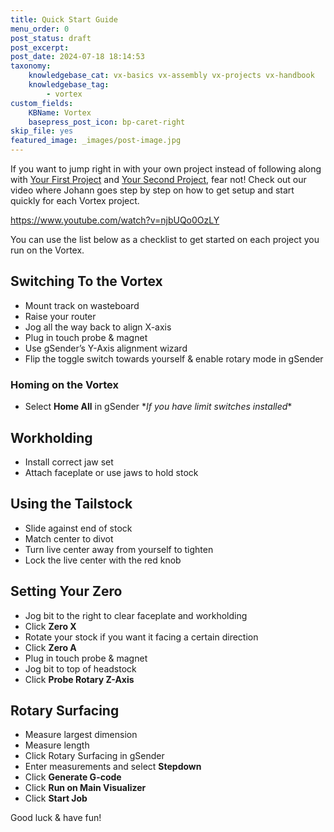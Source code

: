 ```yaml
---
title: Quick Start Guide
menu_order: 0
post_status: draft
post_excerpt: 
post_date: 2024-07-18 18:14:53
taxonomy:
    knowledgebase_cat: vx-basics vx-assembly vx-projects vx-handbook
    knowledgebase_tag:
        - vortex
custom_fields:
    KBName: Vortex
    basepress_post_icon: bp-caret-right
skip_file: yes
featured_image: _images/post-image.jpg
---
```


If you want to jump right in with your own project instead of following along with <a href="https://resources.sienci.com/view/vx-first-project/">Your First Project</a> and <a href="https://resources.sienci.com/view/vx-second-project/">Your Second Project</a>, fear not! Check out our video where Johann goes step by step on how to get setup and start quickly for each Vortex project.

https://www.youtube.com/watch?v=njbUQo0OzLY

You can use the list below as a checklist to get started on each project you run on the Vortex.

## Switching To the Vortex

<ul>
  <li>Mount track on wasteboard</li>
  <li>Raise your router</li>
  <li>Jog all the way back to align X-axis</li>
  <li>Plug in touch probe &amp; magnet</li>
  <li>Use gSender’s Y-Axis alignment wizard</li>
  <li>Flip the toggle switch towards yourself &amp; enable rotary mode in gSender</li>
</ul>

### Homing on the Vortex

<ul>
  <li>Select <b>Home All</b> in gSender *<em>If you have limit switches installed</em>*</li>
</ul>

## Workholding

<ul>
  <li>Install correct jaw set</li>
  <li>Attach faceplate or use jaws to hold stock</li>
</ul>

## Using the Tailstock

<ul>
  <li>Slide against end of stock</li>
  <li>Match center to divot</li>
  <li>Turn live center away from yourself to tighten</li>
  <li>Lock the live center with the red knob</li>
</ul>

## Setting Your Zero

<ul>
  <li>Jog bit to the right to clear faceplate and workholding</li>
  <li>Click <b>Zero X</b></li>
  <li>Rotate your stock if you want it facing a certain direction</li>
  <li>Click <b>Zero A</b></li>
  <li>Plug in touch probe &amp; magnet</li>
  <li>Jog bit to top of headstock</li>
  <li>Click <b>Probe Rotary Z-Axis</b></li>
</ul>

## Rotary Surfacing

<ul>
  <li>Measure largest dimension</li>
  <li>Measure length</li>
  <li>Click Rotary Surfacing in gSender</li>
  <li>Enter measurements and select <b>Stepdown</b></li>
  <li>Click <b>Generate G-code</b></li>
  <li>Click <b>Run on Main Visualizer</b></li>
  <li>Click <b>Start Job</b></li>
</ul>

Good luck & have fun!
